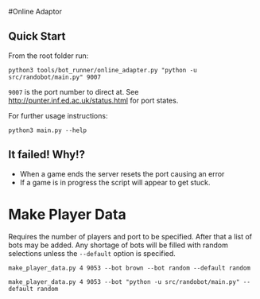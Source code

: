 #Online Adaptor

## Quick Start

From the root folder run:

    python3 tools/bot_runner/online_adapter.py "python -u src/randobot/main.py" 9007
    
`9007` is the port number to direct at. 
See http://punter.inf.ed.ac.uk/status.html for port states.

For further usage instructions:

    python3 main.py --help
    
## It failed! Why!?

 * When a game ends the server resets the port causing an error
 * If a game is in progress the script will appear to get stuck.
 
 
# Make Player Data
Requires the number of players and port to be specified.
After that a list of bots may be added.
Any shortage of bots will be filled with random selections unless the
`--default` option is specified.

    make_player_data.py 4 9053 --bot brown --bot random --default random
    
    make_player_data.py 4 9053 --bot "python -u src/randobot/main.py" --default random
    
